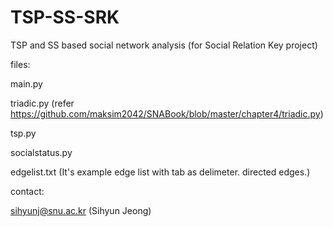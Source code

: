# TSP-SS-SRK
TSP and SS based social network analysis (for Social Relation Key project)

files:

main.py

triadic.py (refer https://github.com/maksim2042/SNABook/blob/master/chapter4/triadic.py)

tsp.py

socialstatus.py

edgelist.txt (It's example edge list with tab as delimeter. directed edges.)


contact:

sihyunj@snu.ac.kr (Sihyun Jeong)
